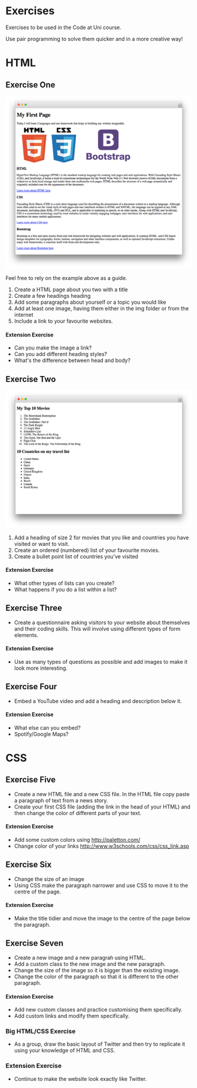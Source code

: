 # Exercises
Exercises to be used in the Code at Uni course.

Use pair programming to solve them quicker and in a more creative way!

# HTML

## Exercise One

![exercise1](https://github.com/Code-At-Uni/exercises/raw/master/img/ex1.png "Exercise 1")

Feel free to rely on the example above as a guide.

1. Create a HTML page about you two with a title
1. Create a few headings heading
1. Add some paragraphs about yourself or a topic you would like
1. Add at least one image, having them either in the img folder or from the internet
1. Include a link to your favourite websites. 

#### Extension Exercise

* Can you make the image a link? 
* Can you add different heading styles? 
* What's the difference between head and body?

## Exercise Two
![exercise2](https://github.com/Code-At-Uni/exercises/raw/master/img/ex2.png "Exercise 2")

1. Add a heading of size 2 for movies that you like and countries you have visited or want to visit.
1. Create an ordered (numbered) list of your favourite movies.
1. Create a bullet point list of countries you've visited

#### Extension Exercise

* What other types of lists can you create? 
* What happens if you do a list within a list?

## Exercise Three
* Create a questionnaire asking visitors to your website about themselves and their coding skills. This will involve using different types of form elements. 

#### Extension Exercise

* Use as many types of questions as possible and add images to make it look more interesting.

## Exercise Four
* Embed a YouTube video and add a heading and description below it. 

#### Extension Exercise

* What else can you embed? 
* Spotify/Google Maps?

# CSS

## Exercise Five
* Create a new HTML file and a new CSS file. In the HTML file copy paste a paragraph of text from a news story.
* Create your first CSS file (adding the link in the head of your HTML) and then change the color of different parts of your text.

#### Extension Exercise

* Add some custom colors using http://paletton.com/
* Change color of your links http://www.w3schools.com/css/css_link.asp

## Exercise Six

* Change the size of an image
* Using CSS make the paragraph narrower and use CSS to move it to the centre of the page.

#### Extension Exercise
* Make the title tidier and move the image to the centre of the page below the paragraph. 

## Exercise Seven

* Create a new image and a new paragrah using HTML.
* Add a custom class to the new image and the new paragraph. 
* Change the size of the image so it is bigger than the existing image.
* Change the color of the paragraph so that it is different to the other paragraph. 

#### Extension Exercise
* Add new custom classes and practice customising them specifically. 
* Add custom links and modify them specifically.


### Big HTML/CSS Exercise

* As a group, draw the basic layout of Twitter and then try to replicate it using your knowledge of HTML and CSS.

### Extension Exercise

* Continue to make the website look exactly like Twitter.
